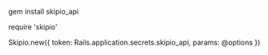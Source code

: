 gem install skipio_api

require 'skipio'

Skipio.new({ token: Rails.application.secrets.skipio_api, params: @options })

